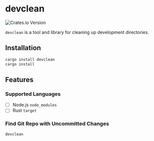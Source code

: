 # devclean

![Crates.io Version](https://img.shields.io/crates/v/devclean)

`devclean` is a tool and library for cleaning up development directories. 

## Installation

```bash
cargo install devclean
cargo install 
```

## Features

### Supported Languages

- [ ] Node.js `node_modules`
- [ ] Rust `target`

### Find Git Repo with Uncommitted Changes

```bash
devclean
```